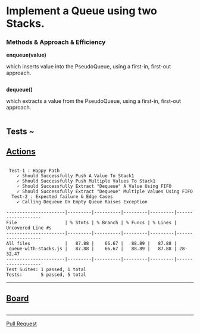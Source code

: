 # Implement a Queue using two Stacks.

### Methods & Approach & Efficiency 

**enqueue(value)**

 which inserts value into the PseudoQueue, using a first-in, first-out approach.

```
```

**dequeue()**

 which extracts a value from the PseudoQueue, using a first-in, first-out approach.

```
```

## Tests ~

## [Actions](https://github.com/wafaankoush99/data-structures-and-algorithms/actions)

```

 Test-1 : Happy Path
    ✓ Should Successfully Push A Value To Stack1
    ✓ Should Successfully Push Multiple Values To Stack1
    ✓ Should Successfully Extract "Dequeue" A Value Using FIFO
    ✓ Should Successfully Extract "Dequeue" Multiple Values Using FIFO
  Test-2 : Expected failure & Edge Cases
    ✓ Calling Dequeue On Empty Queue Raises Exception

----------------------|---------|----------|---------|---------|-------------------
File                  | % Stmts | % Branch | % Funcs | % Lines | Uncovered Line #s
----------------------|---------|----------|---------|---------|-------------------
All files             |   87.88 |    66.67 |   88.89 |   87.88 |
 queue-with-stacks.js |   87.88 |    66.67 |   88.89 |   87.88 | 28-32,47
----------------------|---------|----------|---------|---------|-------------------
Test Suites: 1 passed, 1 total
Tests:       5 passed, 5 total

```

***


## [Board]()

![]()

***

[Pull Request]()




